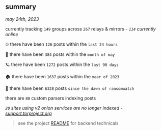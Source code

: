 
## summary
_may 24th, 2023_

currently tracking `149` groups across `267` relays & mirrors - _`114` currently online_

⏲ there have been `126` posts within the `last 24 hours`

🦈 there have been `384` posts within the `month of may`

🪐 there have been `1272` posts within the `last 90 days`

🏚 there have been `1637` posts within the `year of 2023`

🦕 there have been `6328` posts `since the dawn of ransomwatch`

there are `80` custom parsers indexing posts

_`20` sites using v2 onion services are no longer indexed - [support.torproject.org](https://support.torproject.org/onionservices/v2-deprecation/)_

> see the project [README](https://github.com/joshhighet/ransomwatch#ransomwatch--) for backend technicals
